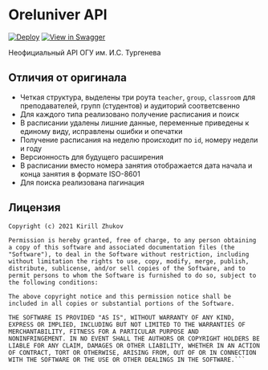 # Oreluniver API 
[![Deploy](https://www.herokucdn.com/deploy/button.svg)](https://heroku.com/deploy)
[![View in Swagger](http://jessemillar.github.io/view-in-swagger-button/button.svg)](https://siper.github.io/oreluniver-api/)

Неофициальный API ОГУ им. И.С. Тургенева

## Отличия от оригинала
* Четкая структура, выделены три роута ```teacher```, ```group```, ```classroom``` для преподавателей, групп (студентов) и аудиторий соответсвенно
* Для каждого типа реализовано получение расписания и поиск
* В расписании удалены лишние данные, переменные приведены к единому виду, исправлены ошибки и опечатки
* Получение расписания на неделю происходит по ```id```, номеру недели и году
* Версионность для будущего расширения
* В расписании вместо номера занятия отображается дата начала и конца занятия в формате ISO-8601
* Для поиска реализована пагинация

## Лицензия

```
Copyright (c) 2021 Kirill Zhukov

Permission is hereby granted, free of charge, to any person obtaining
a copy of this software and associated documentation files (the
"Software"), to deal in the Software without restriction, including
without limitation the rights to use, copy, modify, merge, publish,
distribute, sublicense, and/or sell copies of the Software, and to
permit persons to whom the Software is furnished to do so, subject to
the following conditions:

The above copyright notice and this permission notice shall be
included in all copies or substantial portions of the Software.

THE SOFTWARE IS PROVIDED "AS IS", WITHOUT WARRANTY OF ANY KIND,
EXPRESS OR IMPLIED, INCLUDING BUT NOT LIMITED TO THE WARRANTIES OF
MERCHANTABILITY, FITNESS FOR A PARTICULAR PURPOSE AND
NONINFRINGEMENT. IN NO EVENT SHALL THE AUTHORS OR COPYRIGHT HOLDERS BE
LIABLE FOR ANY CLAIM, DAMAGES OR OTHER LIABILITY, WHETHER IN AN ACTION
OF CONTRACT, TORT OR OTHERWISE, ARISING FROM, OUT OF OR IN CONNECTION
WITH THE SOFTWARE OR THE USE OR OTHER DEALINGS IN THE SOFTWARE.```
